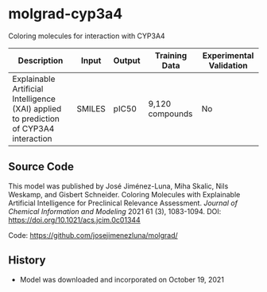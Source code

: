 # molgrad-cyp3a4 

Coloring molecules for interaction with CYP3A4 

| Description | Input  | Output  | Training Data | Experimental Validation |
| ------- | --- | --- | --- | --- |
| Explainable Artificial Intelligence (XAI) applied to prediction of CYP3A4 interaction | SMILES | pIC50 | 9,120 compounds | No |

## Source Code
This model was published by José Jiménez-Luna, Miha Skalic, Nils Weskamp, and Gisbert Schneider. Coloring Molecules with Explainable Artificial Intelligence for Preclinical Relevance Assessment. *Journal of Chemical Information and Modeling* 2021 61 (3), 1083-1094. DOI: https://doi.org/10.1021/acs.jcim.0c01344

Code: https://github.com/josejimenezluna/molgrad/

## History
- Model was downloaded and incorporated on October 19, 2021
